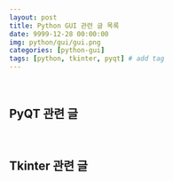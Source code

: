 ```yaml
---
layout: post
title: Python GUI 관련 글 목록
date: 9999-12-28 00:00:00
img: python/gui/gui.png
categories: [python-gui] 
tags: [python, tkinter, pyqt] # add tag
---
```


<br>

## **PyQT 관련 글**

<br>

## **Tkinter 관련 글**

<br>

